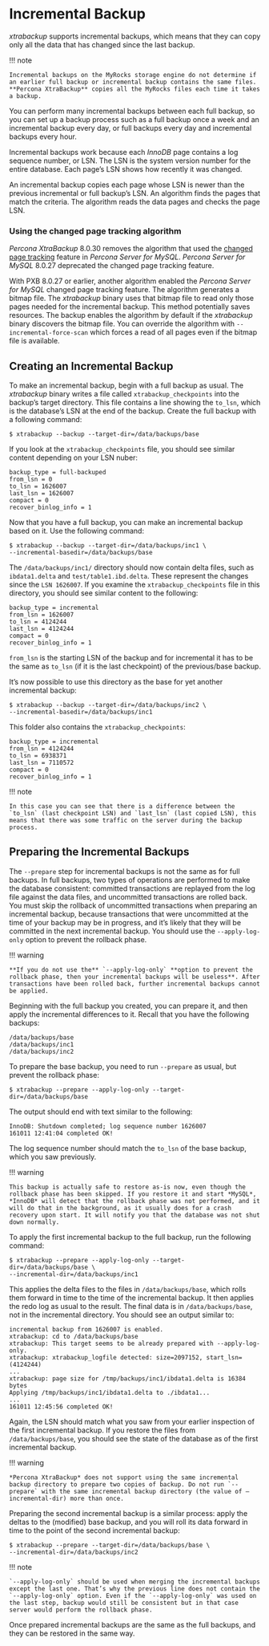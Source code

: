 # Incremental Backup

*xtrabackup* supports incremental backups, which means that they can copy
only
all the data that has changed since the last backup.

!!! note
   
    Incremental backups on the MyRocks storage engine do not determine if an earlier full backup or incremental backup contains the same files. **Percona XtraBackup** copies all the MyRocks files each time it takes a backup.

You can perform many incremental backups between each full backup, so you
can
set up a backup process such as a full backup once a week and an
incremental
backup every day, or full backups every day and incremental backups every
hour.

Incremental backups work because each *InnoDB* page contains a log sequence
number, or LSN. The LSN is the system version number for the
entire database. Each page’s LSN shows how recently it was changed.

An incremental backup copies each page whose LSN is newer than the
previous incremental or full backup’s LSN. An algorithm finds the pages that match the criteria. The algorithm reads the data pages and checks the page LSN.

### Using the changed page tracking algorithm 

*Percona XtraBackup* 8.0.30 removes the algorithm that used the [changed page tracking](https://docs.percona.com/percona-server/8.0/management/changed_page_tracking.html) feature in *Percona Server for MySQL*. *Percona Server for MySQL* 8.0.27 deprecated the changed page tracking feature.

With PXB 8.0.27 or earlier, another algorithm enabled the *Percona Server for MySQL* changed page tracking feature. The algorithm generates a bitmap file. The *xtrabackup* binary uses that bitmap file to read only those pages needed for the incremental backup. This method potentially saves resources. The backup enables the algorithm by default if the *xtrabackup* binary discovers the bitmap file. You can override the algorithm with `--incremental-force-scan` which forces a read of all pages even if the bitmap file is available.

## Creating an Incremental Backup

To make an incremental backup, begin with a full backup as usual. The
*xtrabackup* binary writes a file called `xtrabackup_checkpoints` into
the backup’s target directory. This file contains a line showing the
`to_lsn`, which is the database’s LSN at the end of the backup.
Create the full backup with a following command:

```
$ xtrabackup --backup --target-dir=/data/backups/base
```

If you look at the `xtrabackup_checkpoints` file, you should see similar
content depending on your LSN nuber:

```
backup_type = full-backuped
from_lsn = 0
to_lsn = 1626007
last_lsn = 1626007
compact = 0
recover_binlog_info = 1
```

Now that you have a full backup, you can make an incremental backup based
on
it. Use the following command:

```
$ xtrabackup --backup --target-dir=/data/backups/inc1 \
--incremental-basedir=/data/backups/base
```

The `/data/backups/inc1/` directory should now contain delta files, such
as `ibdata1.delta` and `test/table1.ibd.delta`. These represent the
changes since the `LSN 1626007`. If you examine the
`xtrabackup_checkpoints` file in this directory, you should see similar
content to the following:

```
backup_type = incremental
from_lsn = 1626007
to_lsn = 4124244
last_lsn = 4124244
compact = 0
recover_binlog_info = 1
```

`from_lsn` is the starting LSN of the backup and for incremental it has to
be
the same as `to_lsn` (if it is the last checkpoint) of the previous/base
backup.

It’s now possible to use this directory as the base for yet another
incremental
backup:

```
$ xtrabackup --backup --target-dir=/data/backups/inc2 \
--incremental-basedir=/data/backups/inc1
```

This folder also contains the `xtrabackup_checkpoints`:

```
backup_type = incremental
from_lsn = 4124244
to_lsn = 6938371
last_lsn = 7110572
compact = 0
recover_binlog_info = 1
```

!!! note
   
    In this case you can see that there is a difference between the `to_lsn` (last checkpoint LSN) and `last_lsn` (last copied LSN), this means that there was some traffic on the server during the backup process.

## Preparing the Incremental Backups

The `--prepare` step for incremental backups is not the same
as for full backups. In full backups, two types of operations are performed
to
make the database consistent: committed transactions are replayed from the
log
file against the data files, and uncommitted transactions are rolled back.
You
must skip the rollback of uncommitted transactions when preparing an
incremental backup, because transactions that were uncommitted at the time
of
your backup may be in progress, and it’s likely that they will be committed
in
the next incremental backup. You should use the
`--apply-log-only` option to prevent the rollback phase.

!!! warning
   
    **If you do not use the** `--apply-log-only` **option to prevent the rollback phase, then your incremental backups will be useless**. After transactions have been rolled back, further incremental backups cannot be applied.
 
Beginning with the full backup you created, you can prepare it, and then
apply
the incremental differences to it. Recall that you have the following
backups:

```
/data/backups/base
/data/backups/inc1
/data/backups/inc2
```

To prepare the base backup, you need to run `--prepare` as
usual, but prevent the rollback phase:

```
$ xtrabackup --prepare --apply-log-only --target-dir=/data/backups/base
```

The output should end with text similar to the following:

```
InnoDB: Shutdown completed; log sequence number 1626007
161011 12:41:04 completed OK!
```

The log sequence number should match the `to_lsn` of the base backup, which
you saw previously.

!!! warning
   
    This backup is actually safe to restore as-is now, even though the rollback phase has been skipped. If you restore it and start *MySQL*, *InnoDB* will detect that the rollback phase was not performed, and it will do that in the background, as it usually does for a crash recovery upon start. It will notify you that the database was not shut down normally.

To apply the first incremental backup to the full backup, run the following
command:

```
$ xtrabackup --prepare --apply-log-only --target-dir=/data/backups/base \
--incremental-dir=/data/backups/inc1
```

This applies the delta files to the files in `/data/backups/base`, which
rolls them forward in time to the time of the incremental backup. It then
applies the redo log as usual to the result. The final data is in
`/data/backups/base`, not in the incremental directory. You should see
an output similar to:

```
incremental backup from 1626007 is enabled.
xtrabackup: cd to /data/backups/base
xtrabackup: This target seems to be already prepared with --apply-log-only.
xtrabackup: xtrabackup_logfile detected: size=2097152, start_lsn=(4124244)
...
xtrabackup: page size for /tmp/backups/inc1/ibdata1.delta is 16384 bytes
Applying /tmp/backups/inc1/ibdata1.delta to ./ibdata1...
...
161011 12:45:56 completed OK!
```

Again, the LSN should match what you saw from your earlier inspection of
the
first incremental backup. If you restore the files from
`/data/backups/base`, you should see the state of the database as of the
first incremental backup.

!!! warning
   
    *Percona XtraBackup* does not support using the same incremental backup directory to prepare two copies of backup. Do not run `--prepare` with the same incremental backup directory (the value of –incremental-dir) more than once.

Preparing the second incremental backup is a similar process: apply the
deltas
to the (modified) base backup, and you will roll its data forward in time
to
the point of the second incremental backup:

```
$ xtrabackup --prepare --target-dir=/data/backups/base \
--incremental-dir=/data/backups/inc2
```

!!! note
   
    `--apply-log-only` should be used when merging the incremental backups except the last one. That’s why the previous line does not contain the `--apply-log-only` option. Even if the `--apply-log-only` was used on the last step, backup would still be consistent but in that case server would perform the rollback phase.

Once prepared incremental backups are the same as the full backups, and 
they
can be restored in the same
way.

